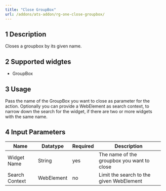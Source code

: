 ```yaml
---
title: "Close GroupBox"
url: /addons/ats-addon/rg-one-close-groupbox/
---
```


## 1 Description

Closes a groupbox by its given name.

## 2 Supported widgtes

* GroupBox

## 3 Usage

Pass the name of the GroupBox you want to close as parameter for the action.
Optionally you can provide a WebElement as search context, to narrow down the search for the widget, if there are two or more widgets with the same name.

## 4 Input Parameters

Name | Datatype | Required | Description
--- | --- | --- | ---
Widget Name | String | yes | The name of the groupbox you want to close
Search Context | WebElement | no | Limit the search to the given WebElement

